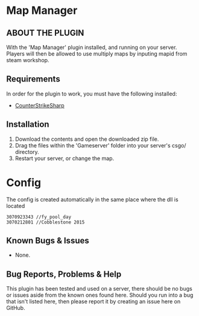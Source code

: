 # Map Manager
## ABOUT THE PLUGIN
With the 'Map Manager' plugin installed, and running on your server. 
Players will then be allowed to use multiply maps by inputing mapid from steam workshop.


## Requirements
In order for the plugin to work, you must have the following installed:
- [CounterStrikeSharp](https://docs.cssharp.dev/guides/getting-started/) 


## Installation
1) Download the contents and open the downloaded zip file.
2) Drag the files within the 'Gameserver' folder into your server's csgo/ directory.
3) Restart your server, or change the map.


# Config
The config is created automatically in the same place where the dll is located
```
3070923343 //fy_pool_day 
3070212801 //Cobblestone 2015
```


## Known Bugs & Issues
- None.


## Bug Reports, Problems & Help
This plugin has been tested and used on a server, there should be no bugs or issues aside from the known ones found here.
Should you run into a bug that isn't listed here, then please report it by creating an issue here on GitHub.